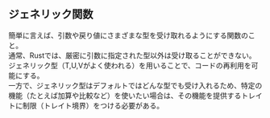 ## ジェネリック関数
簡単に言えば、引数や戻り値にさまざまな型を受け取れるようにする関数のこと。  
通常、Rustでは、厳密に引数に指定された型以外は受け取ることができない。  
ジェネリック型（T,U,Vがよく使われる）を用いることで、コードの再利用を可能にする。  
一方で、ジェネリック型はデフォルトではどんな型でも受け入れるため、特定の機能（たとえば加算や比較など）を使いたい場合は、その機能を提供するトレイトに制限（トレイト境界）をつける必要がある。